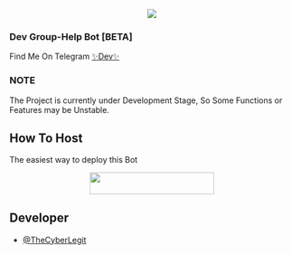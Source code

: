 <p align="center">
  <img src="https://telegra.ph/file/c3aed0bc0eb153a9ef0c6.jpg">
</p>

### Dev Group-Help Bot [BETA]
Find Me On Telegram [✨Dev✨](https://t.me/DevManager_Robot)

### NOTE 
The Project is currently under Development Stage, 
So Some Functions or Features may be Unstable.

## How To Host
The easiest way to deploy this Bot
<p align="center"><a href="https://heroku.com/deploy?template=https://github.com/Samarth-Dubey/DevManagementRobot"> <img src="https://img.shields.io/badge/Deploy%20To%20Heroku-black?style=for-the-badge&logo=heroku" width="220" height="38.45"/></a></p>
 
## Developer
   - [@TheCyberLegit](https://t.me/TheCyberLegit)
